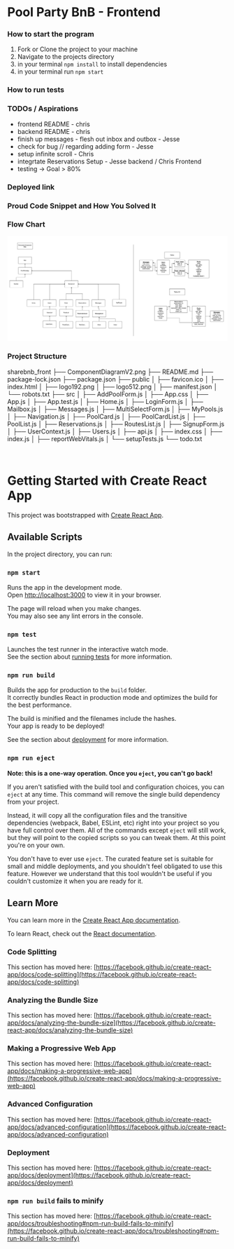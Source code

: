# Pool Party BnB - Frontend

### How to start the program
1) Fork  or Clone the project to your machine
2) Navigate to the projects directory
3) in your terminal `npm install` to install dependencies
3) in your terminal run `npm start`

### How to run tests



### TODOs / Aspirations
- frontend README - chris
- backend README - chris
- finish up messages - flesh out inbox and outbox - Jesse
- check for bug // regarding adding form  - Jesse
- setup infinite scroll - Chris
- integrtate Reservations Setup - Jesse backend / Chris Frontend
- testing -> Goal > 80%


### Deployed link


### Proud Code Snippet and How You Solved It


### Flow Chart
![Flow Chart](ComponentDiagramV2.png)


### Project Structure
sharebnb_front
    ├── ComponentDiagramV2.png
    ├── README.md
    ├── package-lock.json
    ├── package.json
    ├── public
    │   ├── favicon.ico
    │   ├── index.html
    │   ├── logo192.png
    │   ├── logo512.png
    │   ├── manifest.json
    │   └── robots.txt
    ├── src
    │   ├── AddPoolForm.js
    │   ├── App.css
    │   ├── App.js
    │   ├── App.test.js
    │   ├── Home.js
    │   ├── LoginForm.js
    │   ├── Mailbox.js
    │   ├── Messages.js
    │   ├── MultiSelectForm.js
    │   ├── MyPools.js
    │   ├── Navigation.js
    │   ├── PoolCard.js
    │   ├── PoolCardList.js
    │   ├── PoolList.js
    │   ├── Reservations.js
    │   ├── RoutesList.js
    │   ├── SignupForm.js
    │   ├── UserContext.js
    │   ├── Users.js
    │   ├── api.js
    │   ├── index.css
    │   ├── index.js
    │   ├── reportWebVitals.js
    │   └── setupTests.js
    └── todo.txt

<br/>

# Getting Started with Create React App

This project was bootstrapped with [Create React App](https://github.com/facebook/create-react-app).

## Available Scripts

In the project directory, you can run:

### `npm start`

Runs the app in the development mode.\
Open [http://localhost:3000](http://localhost:3000) to view it in your browser.

The page will reload when you make changes.\
You may also see any lint errors in the console.

### `npm test`

Launches the test runner in the interactive watch mode.\
See the section about [running tests](https://facebook.github.io/create-react-app/docs/running-tests) for more information.

### `npm run build`

Builds the app for production to the `build` folder.\
It correctly bundles React in production mode and optimizes the build for the best performance.

The build is minified and the filenames include the hashes.\
Your app is ready to be deployed!

See the section about [deployment](https://facebook.github.io/create-react-app/docs/deployment) for more information.

### `npm run eject`

**Note: this is a one-way operation. Once you `eject`, you can't go back!**

If you aren't satisfied with the build tool and configuration choices, you can `eject` at any time. This command will remove the single build dependency from your project.

Instead, it will copy all the configuration files and the transitive dependencies (webpack, Babel, ESLint, etc) right into your project so you have full control over them. All of the commands except `eject` will still work, but they will point to the copied scripts so you can tweak them. At this point you're on your own.

You don't have to ever use `eject`. The curated feature set is suitable for small and middle deployments, and you shouldn't feel obligated to use this feature. However we understand that this tool wouldn't be useful if you couldn't customize it when you are ready for it.

## Learn More

You can learn more in the [Create React App documentation](https://facebook.github.io/create-react-app/docs/getting-started).

To learn React, check out the [React documentation](https://reactjs.org/).

### Code Splitting

This section has moved here: [https://facebook.github.io/create-react-app/docs/code-splitting](https://facebook.github.io/create-react-app/docs/code-splitting)

### Analyzing the Bundle Size

This section has moved here: [https://facebook.github.io/create-react-app/docs/analyzing-the-bundle-size](https://facebook.github.io/create-react-app/docs/analyzing-the-bundle-size)

### Making a Progressive Web App

This section has moved here: [https://facebook.github.io/create-react-app/docs/making-a-progressive-web-app](https://facebook.github.io/create-react-app/docs/making-a-progressive-web-app)

### Advanced Configuration

This section has moved here: [https://facebook.github.io/create-react-app/docs/advanced-configuration](https://facebook.github.io/create-react-app/docs/advanced-configuration)

### Deployment

This section has moved here: [https://facebook.github.io/create-react-app/docs/deployment](https://facebook.github.io/create-react-app/docs/deployment)

### `npm run build` fails to minify

This section has moved here: [https://facebook.github.io/create-react-app/docs/troubleshooting#npm-run-build-fails-to-minify](https://facebook.github.io/create-react-app/docs/troubleshooting#npm-run-build-fails-to-minify)
